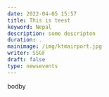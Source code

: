 ```yaml
---
date: 2022-04-05 15:57
title: This is teest
keyword: Nepal
description: some descripton
duration: .
mainimage: /img/ktmairport.jpg
writer: SSGF
draft: false
type: newsevents
---
```

bodby